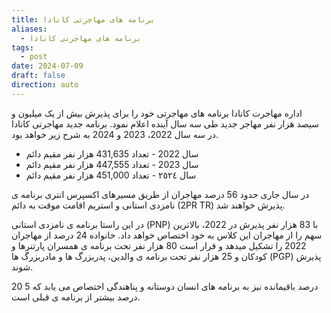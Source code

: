 ```yaml
---
title: برنامه های مهاجرتی کانادا
aliases:
  - برنامه های مهاجرتی کانادا
tags:
  - post
date: 2024-07-09
draft: false
direction: auto
---
```


اداره مهاجرت کانادا برنامه های مهاجرتی خود را برای پذیرش بیش از یک میلیون و سیصد هزار نفر مهاجر جدید طی سه سال آینده اعلام نمود. برنامه جدید مهاجرتی کانادا در سه سال 2022، 2023 و 2024 به شرح زیر خواهد بود. 

- سال 2022 - تعداد 431,635 هزار نفر مقیم دائم 
- سال 2023 - تعداد 447,555 هزار نفر مقیم دائم 
- سال ٢٥٢٤ - تعداد 451,000 هزار نفر مقیم دائم

در سال جاری حدود 56 درصد مهاجران از طریق مسیرهای اکسپرس انتری برنامه ی نامزدی استانی و استریم اقامت موقت به دائم (2PR TR) پذیرش خواهند شد.

در این راستا برنامه ی نامزدی استانی (PNP) با 83 هزار نفر پذیرش در 2022، بالاترین سهم را از مهاجران این کلاس به خود اختصاص خواهد داد. خانواده 24 درصد از مهاجران 2022 را تشکیل میدهد و قرار است 80 هزار نفر تحت برنامه ی همسران پارتنرها و کودکان و 25 هزار نفر تحت برنامه ی والدین، پدربزرگ ها و مادربزرگ ها (PGP) پذیرش شوند.

20 درصد باقیمانده نیز به برنامه های انسان دوستانه و پناهندگی اختصاص می یابد که 5 درصد بیشتر از برنامه ی قبلی است.


